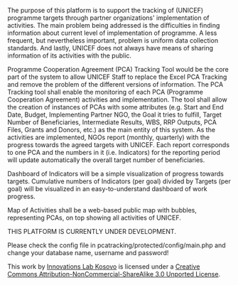 The purpose of this platform is to support the tracking of (UNICEF) programme targets through partner organizations' implementation of activities. The main problem being addressed is the difficulties in finding information about current level of implementation of programme. A less frequent, but nevertheless important, problem is uniform data collection standards. And lastly, UNICEF does not always have means of sharing information of its activities with the public.

Programme Cooperation Agreement (PCA) Tracking Tool would be the core part of the system to allow UNICEF Staff to replace the Excel PCA Tracking and remove the problem of the different versions of information. The PCA Tracking tool shall enable the monitoring of each PCA (Programme Cooperation Agreement) activities and implementation. The tool shall allow the creation of instances of PCAs with some attributes (e.g. Start and End Date, Budget, Implementing Partner NGO, the Goal it tries to fulfill, Target Number of Beneficiaries, Intermediate Results, WBS, RRP Outputs, PCA Files, Grants and Donors, etc.) as the main entity of this system. As the activities are implemented, NGOs report (monthly, quarterly) with the progress towards the agreed targets with UNICEF. Each report corresponds to one PCA and the numbers in it (i.e. Indicators) for the reporting period will update automatically the overall target number of beneficiaries.

Dashboard of Indicators will be a simple visualization of progress towards targets. Cumulative numbers of Indicators (per goal) divided by Targets (per goal) will be visualized in an easy-to-understand dashboard of work progress.

Map of Activities shall be a web-based public map with bubbles, representing PCAs, on top showing all activities of UNICEF.

THIS PLATFORM IS CURRENTLY UNDER DEVELOPMENT.

Please check the config file in pcatracking/protected/config/main.php and change your database name, username and password!

This work by <a xmlns:cc="http://creativecommons.org/ns#" href="http://www.kosovoinnovations.org" property="cc:attributionName" rel="cc:attributionURL">Innovations Lab Kosovo</a> is licensed under a <a rel="license" href="http://creativecommons.org/licenses/by-nc-sa/3.0/deed.en_US">Creative Commons Attribution-NonCommercial-ShareAlike 3.0 Unported License</a>.

